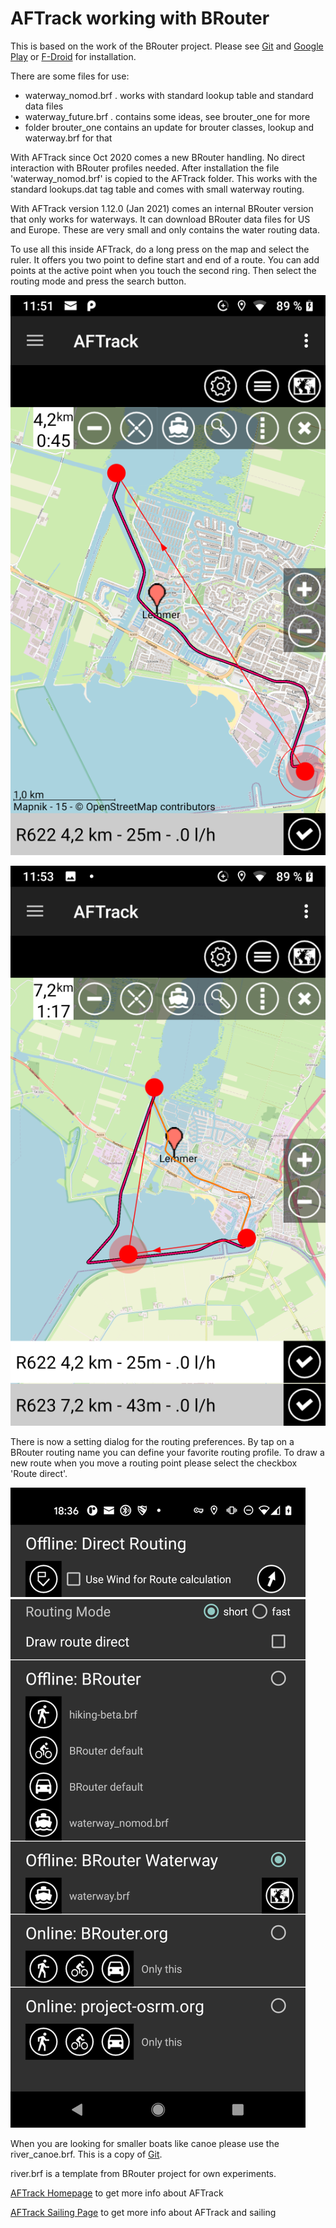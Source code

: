 # AFTrack working with BRouter

This is based on the work of the BRouter project. Please see [Git](https://github.com/abrensch/brouter) 
and [Google Play](https://play.google.com/store/apps/details?id=btools.routingapp) or [F-Droid](https://f-droid.org/packages/btools.routingapp) for installation.

There are some files for use:
* waterway_nomod.brf . works with standard lookup table and standard data files
* waterway_future.brf . contains some ideas, see brouter_one for more
* folder brouter_one contains an update for brouter classes, lookup and waterway.brf for that

With AFTrack since Oct 2020 comes a new BRouter handling. No direct interaction with BRouter profiles needed. 
After installation the file 'waterway_nomod.brf' is copied to the AFTrack folder.
This works with the standard lookups.dat tag table and comes with small waterway routing. 

With AFTrack version 1.12.0 (Jan 2021) comes an internal BRouter version that only works for waterways. It can download BRouter data files for US and Europe. These are very small and only contains the water routing data.

To use all this inside AFTrack, do a long press on the map and select the ruler. It offers you two point to define start and end of a route. You can add points at the active point when you touch the second ring. Then select the routing mode and press the search button.  

![Routing result](AFTrack_brouter.png)

![Routing result 3 points](AFTrack_brouter_3pts.png)

There is now a setting dialog for the routing preferences.
By tap on a BRouter routing name you can define your favorite routing profile. 
To draw a new route when you move a routing point please select the checkbox 'Route direct'.

![Routing settings](AFTrack_routing_setting.png)


When you are looking for smaller boats like canoe please use the river_canoe.brf. This is a copy of [Git](https://github.com/poutnikl/Brouter-profiles).

river.brf is a template from BRouter project for own experiments.



[AFTrack Homepage](https://afischer-online.de/and/aftrack/) to get more info about AFTrack

[AFTrack Sailing Page](https://afischer-online.de/and/aftrack/sailing/) to get more info about AFTrack and sailing
